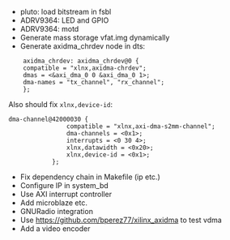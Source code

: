 * pluto: load bitstream in fsbl
* ADRV9364: LED and GPIO
* ADRV9364: motd
* Generate mass storage vfat.img dynamically
* Generate axidma_chrdev node in dts:
```
    axidma_chrdev: axidma_chrdev@0 {
	compatible = "xlnx,axidma-chrdev";
	dmas = <&axi_dma_0 0 &axi_dma_0 1>;
	dma-names = "tx_channel", "rx_channel";
    };
```
Also should fix `xlnx,device-id`:
```
dma-channel@42000030 {
				compatible = "xlnx,axi-dma-s2mm-channel";
				dma-channels = <0x1>;
				interrupts = <0 30 4>;
				xlnx,datawidth = <0x20>;
				xlnx,device-id = <0x1>;
			};
```
* Fix dependency chain in Makefile (ip etc.)
* Configure IP in system_bd
* Use AXI interrupt controller
* Add microblaze etc.
* GNURadio integration
* Use https://github.com/bperez77/xilinx_axidma to test vdma
* Add a video encoder
